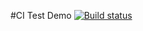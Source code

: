#CI Test Demo
[![Build status](https://ci.appveyor.com/api/projects/status/k0yxvib9awufu2h5?svg=true)](https://ci.appveyor.com/project/HelgaRoosh/ajs-homework-4-1-promises)
